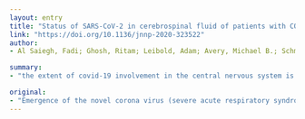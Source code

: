 ```yaml
---
layout: entry
title: "Status of SARS-CoV-2 in cerebrospinal fluid of patients with COVID-19 and stroke"
link: "https://doi.org/10.1136/jnnp-2020-323522"
author:
- Al Saiegh, Fadi; Ghosh, Ritam; Leibold, Adam; Avery, Michael B.; Schmidt, Richard F.; Theofanis, Thana; Mouchtouris, Nikolaos; Philipp, Lucas; Peiper, Stephen C.; Wang, Zi-Xuan; Rincon, Fred; Tjoumakaris, Stavropoula I.; Jabbour, Pascal; Rosenwasser, Robert H.; Gooch, M. Reid

summary:
- "the extent of covid-19 involvement in the central nervous system is not well established. The presence or absence of SARS-CoV-2 particles in the cerebrospinal fluid (CSF) is a topic of debate. Patients' CSF may be devoid of viral particles even when they test positive for the virus on a nasal swab."

original:
- "Emergence of the novel corona virus (severe acute respiratory syndrome (SARS)-CoV-2) in December 2019 has led to the covid-19 pandemic. The extent of covid-19 involvement in the central nervous system is not well established, and the presence or the absence of SARS-CoV-2 particles in the cerebrospinal fluid (CSF) is a topic of debate. CASE DESCRIPTION: We present two patients with covid-19 and concurrent neurological symptoms. Our first patient is a 31-year-old man who had flu-like symptoms due to covid-19 and later developed an acute-onset severe headache and loss of consciousness and was diagnosed with a Hunt and Hess grade 3 subarachnoid haemorrhage from a ruptured aneurysm. Our second patient is a 62-year-old woman who had an ischaemic stroke with massive haemorrhagic conversion requiring a decompressive hemicraniectomy. Both patients' CSF was repeatedly negative on real-time PCR analysis despite concurrent neurological disease. CONCLUSION: Our report shows that patients' CSF may be devoid of viral particles even when they test positive for covid-19 on a nasal swab. Whether SARS-CoV-2 is present in CSF may depend on the systemic disease severity and the degree of the virus' nervous tissue tropism and should be examined in future studies."
---
```


